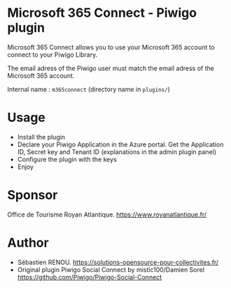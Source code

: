 # Microsoft 365 Connect - Piwigo plugin

Microsoft 365 Connect allows you to use your Microsoft 365 account to connect to your Piwigo Library.

The email adress of the Piwigo user must match the email adress of the Microsoft 365 account.

Internal name : `m365connect` (directory name in `plugins/`)



# Usage

* Install the plugin
* Declare your Piwigo Application in the Azure portal. Get the Application ID, Secret key and Tenant ID (explanations in the admin plugin panel)
* Configure the plugin with the keys
* Enjoy

# Sponsor

Office de Tourisme Royan Atlantique. https://www.royanatlantique.fr/

# Author

* Sébastien RENOU. https://solutions-opensource-pour-collectivites.fr/
* Original plugin Piwigo Social Connect by mistic100/Damien Sorel https://github.com/Piwigo/Piwigo-Social-Connect




